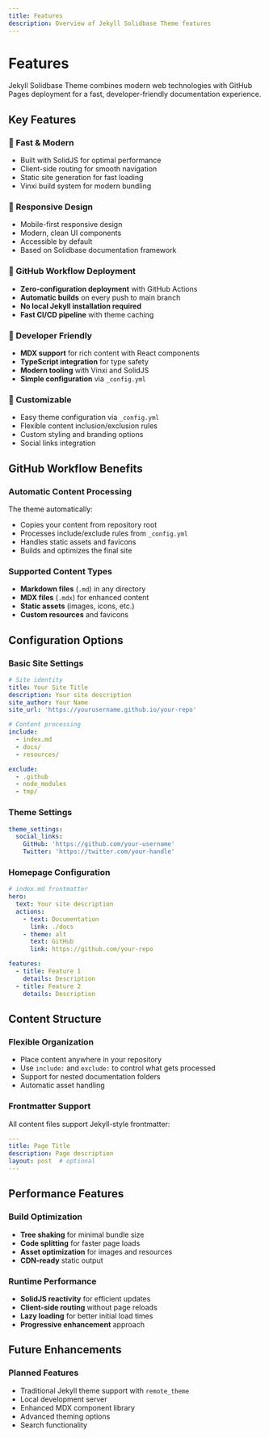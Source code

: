 ```yaml
---
title: Features
description: Overview of Jekyll Solidbase Theme features
---
```


# Features

Jekyll Solidbase Theme combines modern web technologies with GitHub Pages deployment for a fast, developer-friendly documentation experience.

## Key Features

### 🚀 Fast & Modern
- Built with SolidJS for optimal performance
- Client-side routing for smooth navigation
- Static site generation for fast loading
- Vinxi build system for modern bundling

### 📱 Responsive Design
- Mobile-first responsive design
- Modern, clean UI components
- Accessible by default
- Based on Solidbase documentation framework

### 🔧 GitHub Workflow Deployment
- **Zero-configuration deployment** with GitHub Actions
- **Automatic builds** on every push to main branch
- **No local Jekyll installation required**
- **Fast CI/CD pipeline** with theme caching

### 📝 Developer Friendly
- **MDX support** for rich content with React components
- **TypeScript integration** for type safety
- **Modern tooling** with Vinxi and SolidJS
- **Simple configuration** via `_config.yml`

### 🎨 Customizable
- Easy theme configuration via `_config.yml`
- Flexible content inclusion/exclusion rules
- Custom styling and branding options
- Social links integration

## GitHub Workflow Benefits

### Automatic Content Processing
The theme automatically:
- Copies your content from repository root
- Processes include/exclude rules from `_config.yml`
- Handles static assets and favicons
- Builds and optimizes the final site

### Supported Content Types
- **Markdown files** (`.md`) in any directory
- **MDX files** (`.mdx`) for enhanced content
- **Static assets** (images, icons, etc.)
- **Custom resources** and favicons

## Configuration Options

### Basic Site Settings
```yaml
# Site identity
title: Your Site Title
description: Your site description
site_author: Your Name
site_url: 'https://yourusername.github.io/your-repo'

# Content processing
include:
  - index.md
  - docs/
  - resources/

exclude:
  - .github
  - node_modules
  - tmp/
```

### Theme Settings
```yaml
theme_settings:
  social_links:
    GitHub: 'https://github.com/your-username'
    Twitter: 'https://twitter.com/your-handle'
```

### Homepage Configuration
```yaml
# index.md frontmatter
hero:
  text: Your site description
  actions:
    - text: Documentation
      link: ./docs
    - theme: alt
      text: GitHub
      link: https://github.com/your-repo

features:
  - title: Feature 1
    details: Description
  - title: Feature 2
    details: Description
```

## Content Structure

### Flexible Organization
- Place content anywhere in your repository
- Use `include:` and `exclude:` to control what gets processed
- Support for nested documentation folders
- Automatic asset handling

### Frontmatter Support
All content files support Jekyll-style frontmatter:
```yaml
---
title: Page Title
description: Page description
layout: post  # optional
---
```

## Performance Features

### Build Optimization
- **Tree shaking** for minimal bundle size
- **Code splitting** for faster page loads
- **Asset optimization** for images and resources
- **CDN-ready** static output

### Runtime Performance
- **SolidJS reactivity** for efficient updates
- **Client-side routing** without page reloads
- **Lazy loading** for better initial load times
- **Progressive enhancement** approach

## Future Enhancements

### Planned Features
- Traditional Jekyll theme support with `remote_theme`
- Local development server
- Enhanced MDX component library
- Advanced theming options
- Search functionality